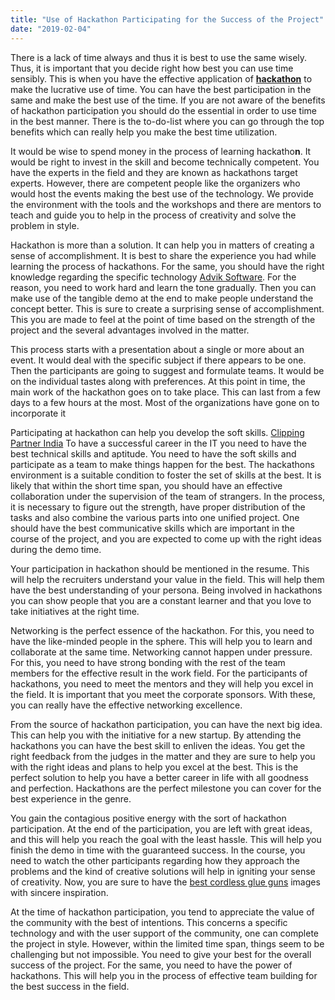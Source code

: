 ```yaml
---
title: "Use of Hackathon Participating for the Success of the Project"
date: "2019-02-04"
---
```


There is a lack of time always and thus it is best to use the same wisely. Thus, it is important that you decide right how best you can use time sensibly. This is when you have the effective application of [**hackathon**](https://mettl.com/en/coding-tests/hackathon/) to make the lucrative use of time. You can have the best participation in the same and make the best use of the time. If you are not aware of the benefits of hackathon participation you should do the essential in order to use time in the best manner. There is the to-do-list where you can go through the top benefits which can really help you make the best time utilization.

It would be wise to spend money in the process of learning hackatho**n**. It would be right to invest in the skill and become technically competent. You have the experts in the field and they are known as hackathons target experts. However, there are competent people like the organizers who would host the events making the best use of the technology. We provide the environment with the tools and the workshops and there are mentors to teach and guide you to help in the process of creativity and solve the problem in style.

Hackathon is more than a solution. It can help you in matters of creating a sense of accomplishment. It is best to share the experience you had while learning the process of hackathons. For the same, you should have the right knowledge regarding the specific technology [Advik Software](https://www.adviksoft.com/). For the reason, you need to work hard and learn the tone gradually. Then you can make use of the tangible demo at the end to make people understand the concept better. This is sure to create a surprising sense of accomplishment. This you are made to feel at the point of time based on the strength of the project and the several advantages involved in the matter.

This process starts with a presentation about a single or more about an event. It would deal with the specific subject if there appears to be one. Then the participants are going to suggest and formulate teams. It would be on the individual tastes along with preferences. At this point in time, the main work of the hackathon goes on to take place. This can last from a few days to a few hours at the most. Most of the organizations have gone on to incorporate it

Participating at hackathon can help you develop the soft skills. [Clipping Partner India](https://www.clippingpartnerindia.com/) To have a successful career in the IT you need to have the best technical skills and aptitude. You need to have the soft skills and participate as a team to make things happen for the best. The hackathons environment is a suitable condition to foster the set of skills at the best. It is likely that within the short time span, you should have an effective collaboration under the supervision of the team of strangers. In the process, it is necessary to figure out the strength, have proper distribution of the tasks and also combine the various parts into one unified project. One should have the best communicative skills which are important in the course of the project, and you are expected to come up with the right ideas during the demo time.

Your participation in hackathon should be mentioned in the resume. This will help the recruiters understand your value in the field. This will help them have the best understanding of your persona. Being involved in hackathons you can show people that you are a constant learner and that you love to take initiatives at the right time.

Networking is the perfect essence of the hackathon. For this, you need to have the like-minded people in the sphere. This will help you to learn and collaborate at the same time. Networking cannot happen under pressure. For this, you need to have strong bonding with the rest of the team members for the effective result in the work field. For the participants of hackathons, you need to meet the mentors and they will help you excel in the field. It is important that you meet the corporate sponsors. With these, you can really have the effective networking excellence.

From the source of hackathon participation, you can have the next big idea. This can help you with the initiative for a new startup. By attending the hackathons you can have the best skill to enliven the ideas. You get the right feedback from the judges in the matter and they are sure to help you with the right ideas and plans to help you excel at the best. This is the perfect solution to help you have a better career in life with all goodness and perfection. Hackathons are the perfect milestone you can cover for the best experience in the genre.

You gain the contagious positive energy with the sort of hackathon participation. At the end of the participation, you are left with great ideas, and this will help you reach the goal with the least hassle. This will help you finish the demo in time with the guaranteed success. In the course, you need to watch the other participants regarding how they approach the problems and the kind of creative solutions will help in igniting your sense of creativity. Now, you are sure to have the [best cordless glue guns](https://craftwizz.com/best-cordless-glue-guns/) images with sincere inspiration.

At the time of hackathon participation, you tend to appreciate the value of the community with the best of intentions. This concerns a specific technology and with the user support of the community, one can complete the project in style. However, within the limited time span, things seem to be challenging but not impossible. You need to give your best for the overall success of the project. For the same, you need to have the power of hackathons. This will help you in the process of effective team building for the best success in the field.
